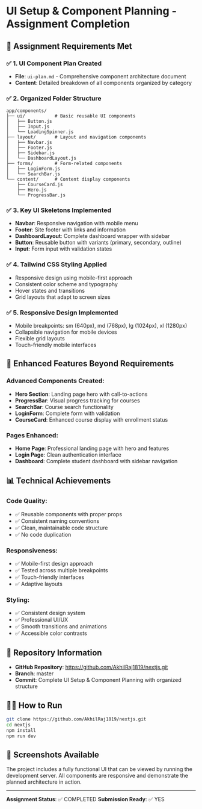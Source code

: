 # UI Setup & Component Planning - Assignment Completion

## 🎯 Assignment Requirements Met

### ✅ 1. UI Component Plan Created
- **File**: `ui-plan.md` - Comprehensive component architecture document
- **Content**: Detailed breakdown of all components organized by category

### ✅ 2. Organized Folder Structure
```
app/components/
├── ui/           # Basic reusable UI components
│   ├── Button.js
│   ├── Input.js
│   └── LoadingSpinner.js
├── layout/       # Layout and navigation components
│   ├── Navbar.js
│   ├── Footer.js
│   ├── Sidebar.js
│   └── DashboardLayout.js
├── forms/        # Form-related components
│   ├── LoginForm.js
│   └── SearchBar.js
└── content/      # Content display components
    ├── CourseCard.js
    ├── Hero.js
    └── ProgressBar.js
```

### ✅ 3. Key UI Skeletons Implemented
- **Navbar**: Responsive navigation with mobile menu
- **Footer**: Site footer with links and information
- **DashboardLayout**: Complete dashboard wrapper with sidebar
- **Button**: Reusable button with variants (primary, secondary, outline)
- **Input**: Form input with validation states

### ✅ 4. Tailwind CSS Styling Applied
- Responsive design using mobile-first approach
- Consistent color scheme and typography
- Hover states and transitions
- Grid layouts that adapt to screen sizes

### ✅ 5. Responsive Design Implemented
- Mobile breakpoints: sm (640px), md (768px), lg (1024px), xl (1280px)
- Collapsible navigation for mobile devices
- Flexible grid layouts
- Touch-friendly mobile interfaces

## 🚀 Enhanced Features Beyond Requirements

### Advanced Components Created:
- **Hero Section**: Landing page hero with call-to-actions
- **ProgressBar**: Visual progress tracking for courses
- **SearchBar**: Course search functionality
- **LoginForm**: Complete form with validation
- **CourseCard**: Enhanced course display with enrollment status

### Pages Enhanced:
- **Home Page**: Professional landing page with hero and features
- **Login Page**: Clean authentication interface
- **Dashboard**: Complete student dashboard with sidebar navigation

## 📊 Technical Achievements

### Code Quality:
- ✅ Reusable components with proper props
- ✅ Consistent naming conventions
- ✅ Clean, maintainable code structure
- ✅ No code duplication

### Responsiveness:
- ✅ Mobile-first design approach
- ✅ Tested across multiple breakpoints
- ✅ Touch-friendly interfaces
- ✅ Adaptive layouts

### Styling:
- ✅ Consistent design system
- ✅ Professional UI/UX
- ✅ Smooth transitions and animations
- ✅ Accessible color contrasts

## 🔗 Repository Information
- **GitHub Repository**: https://github.com/AkhilRaj1819/nextjs.git
- **Branch**: master
- **Commit**: Complete UI Setup & Component Planning with organized structure

## 🏃‍♂️ How to Run
```bash
git clone https://github.com/AkhilRaj1819/nextjs.git
cd nextjs
npm install
npm run dev
```

## 📸 Screenshots Available
The project includes a fully functional UI that can be viewed by running the development server. All components are responsive and demonstrate the planned architecture in action.

---
**Assignment Status**: ✅ COMPLETED
**Submission Ready**: ✅ YES